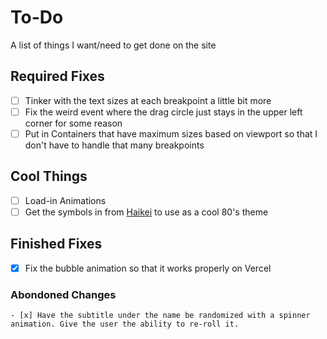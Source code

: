 
# To-Do

A list of things I want/need to get done on the site

## Required Fixes

- [ ] Tinker with the text sizes at each breakpoint a little bit more
- [ ] Fix the weird event where the drag circle just stays in the upper left corner for some reason
- [ ] Put in Containers that have maximum sizes based on viewport so that I don't have to handle that many breakpoints

## Cool Things

- [ ] Load-in Animations
- [ ] Get the symbols in from [Haikei](https://app.haikei.app/) to use as a cool 80's theme

## Finished Fixes

- [x] Fix the bubble animation so that it works properly on Vercel

### Abondoned Changes
    - [x] Have the subtitle under the name be randomized with a spinner animation. Give the user the ability to re-roll it.